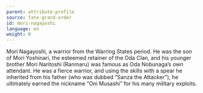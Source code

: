 ```yaml
---
parent: attribute.profile
source: fate-grand-order
id: mori-nagayoshi
language: en
weight: 0
---
```


Mori Nagayoshi, a warrior from the Warring States period. He was the son of Mori Yoshinari, the esteemed retainer of the Oda Clan, and his younger brother Mori Naritoshi (Ranmaru) was famous as Oda Nobunaga’s own attendant.
He was a fierce warrior, and using the skills with a spear he inherited from his father (who was dubbed “Sanza the Attacker"), he ultimately earned the nickname “Oni Musashi” for his many military exploits.
